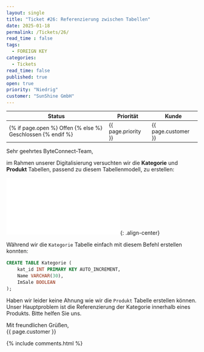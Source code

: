 ```yaml
---
layout: single
title: "Ticket #26: Referenzierung zwischen Tabellen"
date: 2025-01-18
permalink: /Tickets/26/
read_time : false
tags:
  - FOREIGN KEY
categories:
  - Tickets
read_time: false
published: true
open: true
priority: "Niedrig"
customer: "SunShine GmbH"
---
```


| Status | Priorität | Kunde |
|--------|----------|--------|
| {% if page.open %} Offen {% else %} Geschlossen {% endif %} | {{ page.priority }} | {{ page.customer }} |


Sehr geehrtes ByteConnect-Team,

im Rahmen unserer Digitalisierung versuchten wir die **Kategorie** und **Produkt** Tabellen, passend zu diesem Tabellenmodell, zu erstellen:

![image-center](/assets/images/26_tbModel.pdf){: .align-center}

Während wir die `Kategorie` Tabelle einfach mit diesem Befehl erstellen konnten:

```sql
CREATE TABLE Kategorie (
    kat_id INT PRIMARY KEY AUTO_INCREMENT,
    Name VARCHAR(30),
    ImSale BOOLEAN
);
````

Haben wir leider keine Ahnung wie wir die `Produkt` Tabelle erstellen können.
Unser Hauptproblem ist die Referenzierung der Kategorie innerhalb eines Produkts.
Bitte helfen Sie uns.

Mit freundlichen Grüßen,  
{{ page.customer }}

{% include comments.html %}